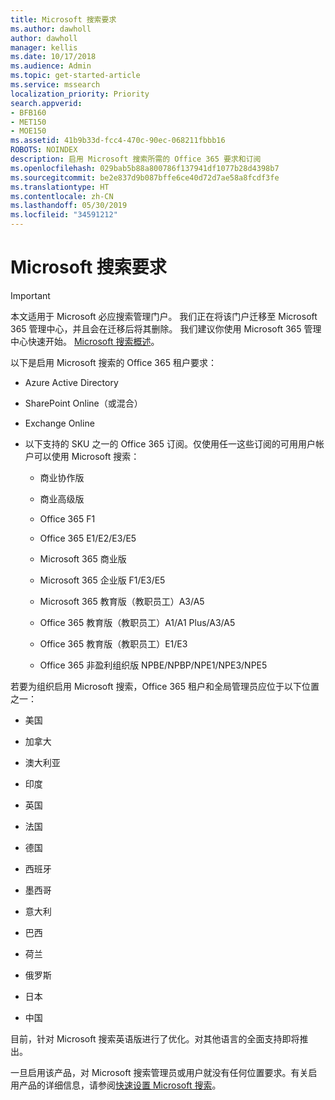 ```yaml
---
title: Microsoft 搜索要求
ms.author: dawholl
author: dawholl
manager: kellis
ms.date: 10/17/2018
ms.audience: Admin
ms.topic: get-started-article
ms.service: mssearch
localization_priority: Priority
search.appverid:
- BFB160
- MET150
- MOE150
ms.assetid: 41b9b33d-fcc4-470c-90ec-068211fbbb16
ROBOTS: NOINDEX
description: 启用 Microsoft 搜索所需的 Office 365 要求和订阅
ms.openlocfilehash: 029bab5b88a800786f137941df1077b28d4398b7
ms.sourcegitcommit: be2e837d9b087bffe6ce40d72d7ae58a8fcdf3fe
ms.translationtype: HT
ms.contentlocale: zh-CN
ms.lasthandoff: 05/30/2019
ms.locfileid: "34591212"
---
```

# <a name="requirements-for-microsoft-search"></a>Microsoft 搜索要求

> [!IMPORTANT]
> 本文适用于 Microsoft 必应搜索管理门户。 我们正在将该门户迁移至 Microsoft 365 管理中心，并且会在迁移后将其删除。 我们建议你使用 Microsoft 365 管理中心快速开始。 [Microsoft 搜索概述](overview-microsoft-search.md)。

以下是启用 Microsoft 搜索的 Office 365 租户要求： 
  
- Azure Active Directory
    
- SharePoint Online（或混合）
    
- Exchange Online
    
- 以下支持的 SKU 之一的 Office 365 订阅。仅使用任一这些订阅的可用用户帐户可以使用 Microsoft 搜索：
    
  - 商业协作版
    
  - 商业高级版
    
  - Office 365 F1
    
  - Office 365 E1/E2/E3/E5
    
  - Microsoft 365 商业版
    
  - Microsoft 365 企业版 F1/E3/E5
    
  - Microsoft 365 教育版（教职员工）A3/A5
    
  - Office 365 教育版（教职员工）A1/A1 Plus/A3/A5
    
  - Office 365 教育版（教职员工）E1/E3
    
  - Office 365 非盈利组织版 NPBE/NPBP/NPE1/NPE3/NPE5
    
若要为组织启用 Microsoft 搜索，Office 365 租户和全局管理员应位于以下位置之一：
  
- 美国
    
- 加拿大
    
- 澳大利亚
    
- 印度
    
- 英国
    
- 法国
    
- 德国
  
- 西班牙
    
- 墨西哥
    
- 意大利
    
- 巴西
    
- 荷兰
    
- 俄罗斯
    
- 日本

- 中国
 
目前，针对 Microsoft 搜索英语版进行了优化。对其他语言的全面支持即将推出。

一旦启用该产品，对 Microsoft 搜索管理员或用户就没有任何位置要求。有关启用产品的详细信息，请参阅[快速设置 Microsoft 搜索](quick-set-up.md)。 

  

